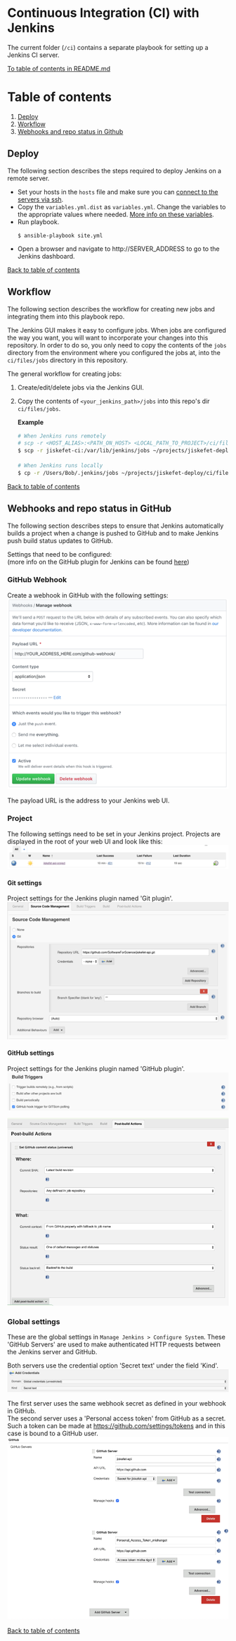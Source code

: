 # Continuous Integration (CI) with Jenkins
The current folder (`/ci`) contains a separate playbook for setting up a Jenkins CI server.

[To table of contents in README.md](../README.md#table-of-contents)


# Table of contents

1. [Deploy](#Deploy)
2. [Workflow](#Workflow)
3. [Webhooks and repo status in Github](#Webhooks-and-repo-status-in-GitHub)

## Deploy
The following section describes the steps required to deploy Jenkins on a remote server.

- Set your hosts in the `hosts` file and make sure you can [connect to the servers via ssh](../docs/setting_up_ssh.md).
- Copy the `variables.yml.dist` as `variables.yml`. Change the variables to the appropriate values where needed. [More info on these variables](roles/geerlingguy.jenkins/README.md).
- Run playbook.
  ```
  $ ansible-playbook site.yml
  ```
- Open a browser and navigate to http://SERVER_ADDRESS to go to the Jenkins dashboard.

[Back to table of contents](#Table-of-contents)


## Workflow
The following section describes the workflow for creating new jobs and integrating them into this playbook repo.

The Jenkins GUI makes it easy to configure jobs. When jobs are configured the way you want, you will want to incorporate your changes into this repository. In order to do so, you only need to copy the contents of the `jobs` directory from the environment where you configured the jobs at, into the `ci/files/jobs` directory in this repository.

The general workflow for creating jobs:

1. Create/edit/delete jobs via the Jenkins GUI.
2. Copy the contents of `<your_jenkins_path>/jobs` into this repo's dir `ci/files/jobs`.
    
    **Example**  
    ```bash
    # When Jenkins runs remotely
    # scp -r <HOST_ALIAS>:<PATH_ON_HOST> <LOCAL_PATH_TO_PROJECT>/ci/files
    $ scp -r jiskefet-ci:/var/lib/jenkins/jobs ~/projects/jiskefet-deploy/ci/files

    # When Jenkins runs locally
    $ cp -r /Users/Bob/.jenkins/jobs ~/projects/jiskefet-deploy/ci/files
    ```

[Back to table of contents](#Table-of-contents)

## Webhooks and repo status in GitHub
The following section describes steps to ensure that Jenkins automatically builds a project when a change is pushed to GitHub and to make Jenkins push build status updates to GitHub.

Settings that need to be configured:  
(more info on the GitHub plugin for Jenkins can be found [here](https://wiki.jenkins.io/display/JENKINS/GitHub+Plugin))

### GitHub Webhook
Create a webhook in GitHub with the following settings:
![webhook-github-example.png could not be found.](../docs/assets/webhook-github-example.png)

The payload URL is the address to your Jenkins web UI.

### Project
The following settings need to be set in your Jenkins project.
Projects are displayed in the root of your web UI and look like this:
![project.png could not be found.](../docs/assets/project-example.png)

#### Git settings
Project settings for the Jenkins plugin named 'Git plugin'.
![git-plugin-example.png could not be found.](../docs/assets/git-plugin-example.png)

#### GitHub settings
Project settings for the Jenkins plugin named 'GitHub plugin'.
![build-triggers-example.png could not be found.](../docs/assets/build-triggers-example.png)

![post-build-example.png could not be found.](../docs/assets/post-build-example.png)

### Global settings
These are the global settings in `Manage Jenkins > Configure System`. These 'GitHub Servers' are used to make authenticated HTTP requests between the Jenkins server and GitHub.

Both servers use the credential option 'Secret text' under the field 'Kind'.
![secret-text-example.png could not be found.](../docs/assets/secret-text-example.png)

The first server uses the same webhook secret as defined in your webhook in GitHub.  
The second server uses a 'Personal access token' from GitHub as a secret. Such a token can be made at https://github.com/settings/tokens and in this case is bound to a GitHub user.
![global-options-example.png could not be found.](../docs/assets/global-options-example.png)

[Back to table of contents](#Table-of-contents)
